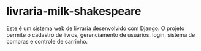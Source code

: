 # livraria-milk-shakespeare
Este é um sistema web de livraria desenvolvido com Django. O projeto permite o cadastro de livros, gerenciamento de usuários, login, sistema de compras e controle de carrinho.
